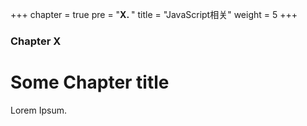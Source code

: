 +++
chapter = true
pre = "<b>X. </b>"
title = "JavaScript相关"
weight = 5
+++

### Chapter X

# Some Chapter title

Lorem Ipsum.